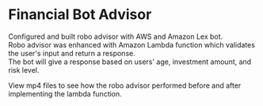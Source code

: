# Financial Bot Advisor

Configured and built robo advisor with AWS and Amazon Lex bot.  
Robo advisor was enhanced with Amazon Lambda function which validates the user's input and return a response.  
The bot will give a response based on users' age, investment amount, and risk level.

View mp4 files to see how the robo advisor performed before and after implementing the lambda function.
